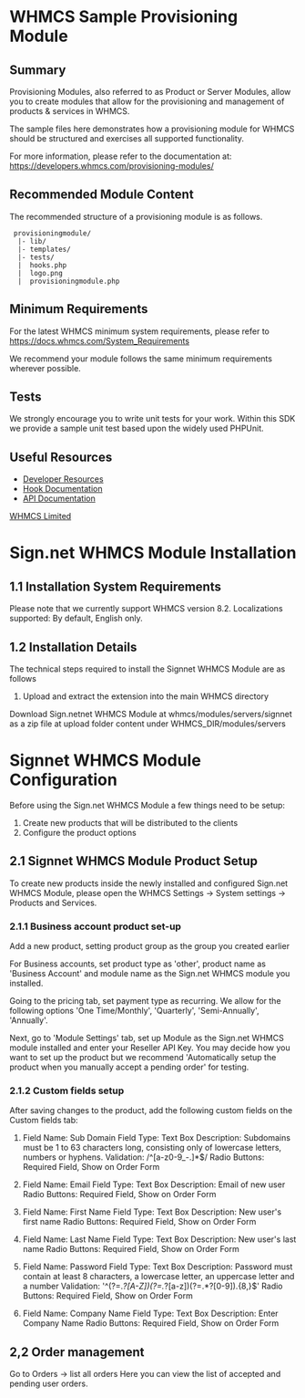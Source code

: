 # WHMCS Sample Provisioning Module #

## Summary ##

Provisioning Modules, also referred to as Product or Server Modules, allow you
to create modules that allow for the provisioning and management of products &
services in WHMCS.

The sample files here demonstrates how a provisioning module for WHMCS should
be structured and exercises all supported functionality.

For more information, please refer to the documentation at:
https://developers.whmcs.com/provisioning-modules/

## Recommended Module Content ##

The recommended structure of a provisioning module is as follows.

```
 provisioningmodule/
  |- lib/
  |- templates/
  |- tests/
  |  hooks.php
  |  logo.png
  |  provisioningmodule.php
```

## Minimum Requirements ##

For the latest WHMCS minimum system requirements, please refer to
https://docs.whmcs.com/System_Requirements

We recommend your module follows the same minimum requirements wherever
possible.

## Tests ##

We strongly encourage you to write unit tests for your work. Within this SDK we
provide a sample unit test based upon the widely used PHPUnit.

## Useful Resources
* [Developer Resources](https://developers.whmcs.com/)
* [Hook Documentation](https://developers.whmcs.com/hooks/)
* [API Documentation](https://developers.whmcs.com/api/)

[WHMCS Limited](https://www.whmcs.com)

# Sign.net WHMCS Module Installation #


## 1.1 Installation System Requirements ##
Please note that we currently support WHMCS version 8.2.
Localizations supported: By default, English only.

## 1.2 Installation Details ##
The technical steps required to install the Signnet WHMCS Module are as follows
1. Upload and extract the extension into the main WHMCS directory

 Download Sign.netnet WHMCS Module at whmcs/modules/servers/signnet as a zip file at upload folder content
under WHMCS_DIR/modules/servers

# Signnet WHMCS Module Configuration #
Before using the Sign.net WHMCS Module a few things need to be setup:
1. Create new products that will be distributed to the clients
2. Configure the product options

## 2.1 Signnet WHMCS Module Product Setup ##

To create new products inside the newly installed and configured Sign.net WHMCS
Module, please open the WHMCS Settings -> System settings -> Products and
Services.

### 2.1.1 Business account product set-up ###
Add a new product, setting product group as the group you created earlier

For Business accounts, set product type as 'other', product name as 'Business Account' and module name as the Sign.net WHMCS module you installed.

Going to the pricing tab, set payment type as recurring. We allow for the following options 'One Time/Monthly',	'Quarterly',	'Semi-Annually',	'Annually'.

Next, go to 'Module Settings' tab, set up Module as the Sign.net WHMCS module installed and enter your Reseller API Key. You may decide how you want to set up the product but we recommend 'Automatically setup the product when you manually accept a pending order' for testing.

### 2.1.2 Custom fields setup ###

After saving changes to the product, add the following custom fields on the
Custom fields tab:
1. Field Name: Sub Domain
  Field Type: Text Box
  Description: Subdomains must be 1 to 63 characters long, consisting only of lowercase letters, numbers or hyphens.
  Validation: /^[a-z0-9_\-.]*$/
  Radio Buttons:
    Required Field, Show on Order Form 

2. Field Name: Email
  Field Type: Text Box
  Description: Email of new user
  Radio Buttons:
    Required Field, Show on Order Form 

3. Field Name: First Name
  Field Type: Text Box
  Description: New user's first name
  Radio Buttons:
    Required Field, Show on Order Form

4. Field Name: Last Name
  Field Type: Text Box
  Description: New user's last name
  Radio Buttons:
    Required Field, Show on Order Form

5. Field Name: Password
  Field Type: Text Box
  Description: Password must contain at least 8 characters, a lowercase letter, an uppercase letter and a number
  Validation: '^(?=.*?[A-Z])(?=.*?[a-z])(?=.*?[0-9]).{8,}$'
  Radio Buttons:
    Required Field, Show on Order Form

6. Field Name: Company Name
  Field Type: Text Box
  Description: Enter Company Name
  Radio Buttons:
    Required Field, Show on Order Form   

## 2,2 Order management ##
Go to Orders -> list all orders
Here you can view the list of accepted and pending user orders.